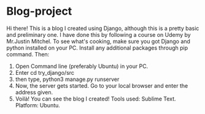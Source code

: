 # Blog-project
Hi there!
This is a blog I created using Django, although this is a pretty basic and preliminary one. I have done this by following a course on Udemy by Mr.Justin Mitchel.
To see what's cooking, make sure you got Django and python installed on your PC. Install any additional packages through pip command. Then:
1) Open Command line (preferably Ubuntu) in your PC.
2) Enter cd try_django/src
3) then type, python3 manage.py runserver
4) Now, the server gets started. Go to your local browser and enter the address given.
5) Voilà! You can see the blog I created!
Tools used: Sublime Text.
Platform: Ubuntu.
